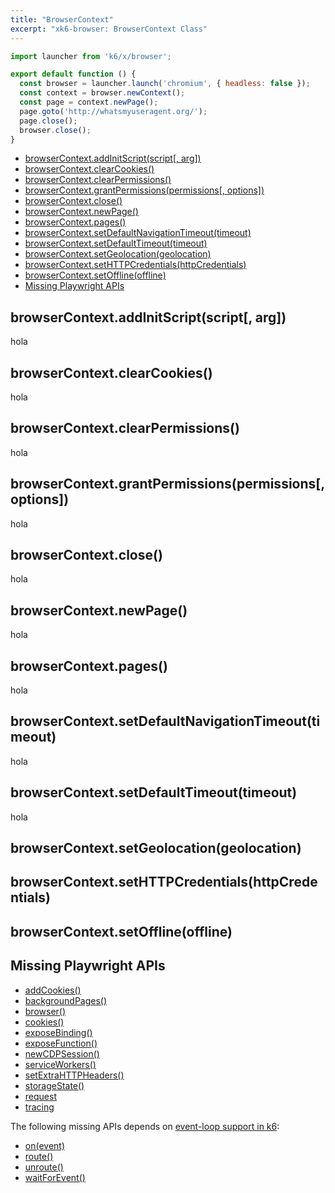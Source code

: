 ```yaml
---
title: "BrowserContext"
excerpt: "xk6-browser: BrowserContext Class"
---
```


<BrowserCompatibility/>

```javascript
import launcher from 'k6/x/browser';

export default function () {
  const browser = launcher.launch('chromium', { headless: false });
  const context = browser.newContext();
  const page = context.newPage();
  page.goto('http://whatsmyuseragent.org/');
  page.close();
  browser.close();
}
```



- [browserContext.addInitScript(script[, arg])](#browsercontext-addinitscript-script-arg)
- [browserContext.clearCookies()](#browsercontext-clearcookies)
- [browserContext.clearPermissions()](#browsercontext-clearpermissions)
- [browserContext.grantPermissions(permissions[, options])](#browsercontext-grantpermissions-permissions-options)
- [browserContext.close()](#browsercontext-close)
- [browserContext.newPage()](#browsercontext-newpage)
- [browserContext.pages()](#browsercontext-pages)
- [browserContext.setDefaultNavigationTimeout(timeout)](#browsercontext-setdefaultnavigationtimeout-timeout)
- [browserContext.setDefaultTimeout(timeout)](#browsercontext-setdefaulttimeout-timeout)
- [browserContext.setGeolocation(geolocation)](#browsercontext-setgeolocation-geolocation)
- [browserContext.setHTTPCredentials(httpCredentials)](#browsercontext-sethttpcredentials-httpcredentials)
- [browserContext.setOffline(offline)](#browsercontext-setoffline-offline)
- [Missing Playwright APIs](#missing-playwright-apis)



## browserContext.addInitScript(script[, arg])

hola

## browserContext.clearCookies()

hola

## browserContext.clearPermissions()

hola

## browserContext.grantPermissions(permissions[, options])

hola

## browserContext.close()

hola

## browserContext.newPage()

hola

## browserContext.pages()

hola

## browserContext.setDefaultNavigationTimeout(timeout)

hola

## browserContext.setDefaultTimeout(timeout)

hola

## browserContext.setGeolocation(geolocation)


## browserContext.setHTTPCredentials(httpCredentials)


## browserContext.setOffline(offline)


## Missing Playwright APIs

<Glossary>


- [addCookies()](https://playwright.dev/docs/api/class-browsercontext/#browsercontextaddcookiescookies)
- [backgroundPages()](https://playwright.dev/docs/api/class-browsercontext#browser-context-background-pages)
- [browser()](https://playwright.dev/docs/api/class-browsercontext#browser-context-browser)
- [cookies()](https://playwright.dev/docs/api/class-browsercontext#browser-context-cookies)
- [exposeBinding()](https://playwright.dev/docs/api/class-browsercontext#browser-context-expose-binding)
- [exposeFunction()](https://playwright.dev/docs/api/class-browsercontext#browser-context-expose-function)
- [newCDPSession()](https://playwright.dev/docs/api/class-browsercontext#browser-context-new-cdp-session)
- [serviceWorkers()](https://playwright.dev/docs/api/class-browsercontext/#browser-context-service-workers)
- [setExtraHTTPHeaders()](https://playwright.dev/docs/api/class-browsercontext#browser-context-set-extra-http-headers)
- [storageState()](https://playwright.dev/docs/api/class-browsercontext#browser-context-storage-state)
- [request](https://playwright.dev/docs/api/class-browsercontext#browser-context-request)
- [tracing](https://playwright.dev/docs/api/class-browsercontext#browser-context-tracing)

</Glossary>

The following missing APIs depends on [event-loop support in k6](https://github.com/grafana/k6/issues/882):

<Glossary>

- [on(event)](https://playwright.dev/docs/api/class-browsercontext#browser-context-event-background-page)
- [route()](https://playwright.dev/docs/api/class-browsercontext#browser-context-route)
- [unroute()](https://playwright.dev/docs/api/class-browsercontext#browser-context-unroute)
- [waitForEvent()](https://playwright.dev/docs/api/class-browsercontext#browser-context-wait-for-event)

</Glossary>